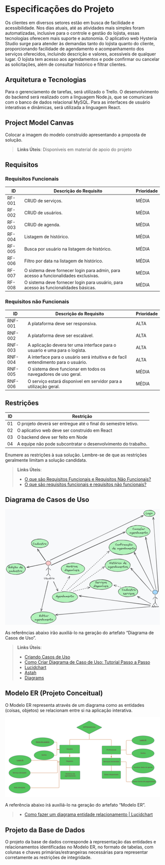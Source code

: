 # Especificações do Projeto

Os clientes em diversos setores estão em busca de facilidade e acessibilidade. Nos dias atuais, até as atividades mais simples foram automatizadas, inclusive para o controle e gestão do lojista, essas tecnologias oferecem mais suporte e autonomia. O aplicativo web Hysteria Studio surge para atender às demandas tanto do lojista quanto do cliente, proporcionando facilidade de agendamento e acompanhamento dos serviços oferecidos, incluindo descrição e valores, acessíveis de qualquer lugar. O lojista tem acesso aos agendamentos e pode confirmar ou cancelar as solicitações, além de consultar histórico e filtrar clientes.

## Arquitetura e Tecnologias

Para o gerenciamento de tarefas, será utilizado o Trello. O desenvolvimento do backend será realizado com a linguagem Node.js, que se comunicará com o banco de dados relacional MySQL. Para as interfaces de usuário interativas e dinâmicas, será utilizada a linguagem React.

## Project Model Canvas

Colocar a imagem do modelo construído apresentando a proposta de solução.

> **Links Úteis**:
> Disponíveis em material de apoio do projeto

## Requisitos

### Requisitos Funcionais

| ID     | Descrição do Requisito                                                             | Prioridade |
| ------ | ---------------------------------------------------------------------------------- | ---------- |
| RF-001 | CRUD de serviços.                                                                  | MÉDIA      |
| RF-002 | CRUD de usuários.                                                                  | MÉDIA      |
| RF-003 | CRUD de agenda.                                                                    | MÉDIA      |
| RF-004 | Listagem de histórico.                                                             | MÉDIA      |
| RF-005 | Busca por usuário na listagem de histórico.                                        | MÉDIA      |
| RF-006 | Filtro por data na listagem de histórico.                                          | MÉDIA      |
| RF-007 | O sistema deve fornecer login para admin, para acesso a funcionalidades exclusivas.| MÉDIA      |
| RF-008 | O sistema deve fornecer login para usuário, para acesso às funcionalidades básicas.| MÉDIA      |

### Requisitos não Funcionais

| ID      | Descrição do Requisito                                                                  | Prioridade |
| ------- | --------------------------------------------------------------------------------------- | ---------- |
| RNF-001 | A plataforma deve ser responsiva.                                                       | ALTA       |
| RNF-002 | A plataforma deve ser escalável.                                                        | ALTA       |
| RNF-003 | A aplicação devera ter uma interface para o usuario e uma para o logísta.               | ALTA       |
| RNF-004 | A interface para o usuário será intuitiva e de facíl entendimento para o usuário.       | ALTA       |
| RNF-005 | O sistema deve funcionar em todos os navegadores de uso geral.                          | MÉDIA      |
| RNF-006 | O serviço estará disponivel em servidor para a utilização geral.                        | MÉDIA      |

## Restrições

| ID  | Restrição                                                     |
| --- | ------------------------------------------------------------- |
| 01  | O projeto deverá ser entregue até o final do semestre letivo. |
| 02  | O aplicativo web deve ser construido em React                 |
| 03  | O backend deve ser feito em Node                              |
| 04  | A equipe não pode subcontratar o desenvolvimento do trabalho. |

Enumere as restrições à sua solução. Lembre-se de que as restrições geralmente limitam a solução candidata.

> **Links Úteis**:
>
> - [O que são Requisitos Funcionais e Requisitos Não Funcionais?](https://codificar.com.br/requisitos-funcionais-nao-funcionais/)
> - [O que são requisitos funcionais e requisitos não funcionais?](https://analisederequisitos.com.br/requisitos-funcionais-e-requisitos-nao-funcionais-o-que-sao/)

## Diagrama de Casos de Uso

![Texto Alternativo](./img/diagrama-casos-de-uso.jpg)

As referências abaixo irão auxiliá-lo na geração do artefato “Diagrama de Casos de Uso”.

> **Links Úteis**:
>
> - [Criando Casos de Uso](https://www.ibm.com/docs/pt-br/elm/6.0?topic=requirements-creating-use-cases)
> - [Como Criar Diagrama de Caso de Uso: Tutorial Passo a Passo](https://gitmind.com/pt/fazer-diagrama-de-caso-uso.html/)
> - [Lucidchart](https://www.lucidchart.com/)
> - [Astah](https://astah.net/)
> - [Diagrams](https://app.diagrams.net/)

## Modelo ER (Projeto Conceitual)

O Modelo ER representa através de um diagrama como as entidades (coisas, objetos) se relacionam entre si na aplicação interativa.

![Processo 1](img/01-Diagrama-ER.png)

A referência abaixo irá auxiliá-lo na geração do artefato “Modelo ER”.

> - [Como fazer um diagrama entidade relacionamento | Lucidchart](https://www.lucidchart.com/pages/pt/como-fazer-um-diagrama-entidade-relacionamento)

## Projeto da Base de Dados

O projeto da base de dados corresponde à representação das entidades e relacionamentos identificadas no Modelo ER, no formato de tabelas, com colunas e chaves primárias/estrangeiras necessárias para representar corretamente as restrições de integridade.
